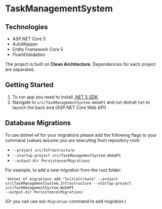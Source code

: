 # TaskManagementSystem

   ## Technologies

   - ASP.NET Core 5
   - AutoMapper
   - Entity Framework Core 5
   - FluentValidation

   The project is built on **Clean Architecture**. Dependencies for each project are separated. 
   
   ## Getting Started
   1. To run app you need to install [.NET 5 SDK](https://dotnet.microsoft.com/download/dotnet/5.0).
   2. Navigate to `src/TaskManagementSystem.WebAPI` and run dotnet run to launch the back end (ASP.NET Core Web API)

   ## Database Migrations
   To use dotnet-ef for your migrations please add the following flags to your command (values assume you are executing from repository root)
   
   - `--project src/Infrastructure`
   - `--startup-project src/TaskManagementSystem.WebAPI`
   - `--output-dir Persistence/Migrations`
   
   For example, to add a new migration from the root folder:

    `dotnet ef migrations add "InitialCreate" --project src\TaskManagementSystem.Infrastructure --startup-project 
    src\TaskManagementSystem.WebAPI
    --output-dir Persistence\Migrations`
    
   (Or you can use `Add-Migration` command to add migration.)

   
